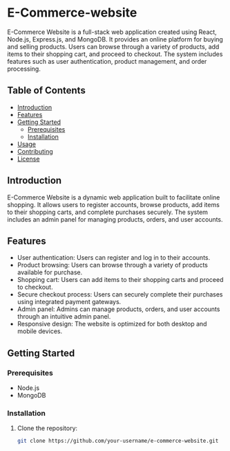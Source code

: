 # E-Commerce-website


E-Commerce Website is a full-stack web application created using React, Node.js, Express.js, and MongoDB. It provides an online platform for buying and selling products. Users can browse through a variety of products, add items to their shopping cart, and proceed to checkout. The system includes features such as user authentication, product management, and order processing.

## Table of Contents

- [Introduction](#introduction)
- [Features](#features)
- [Getting Started](#getting-started)
  - [Prerequisites](#prerequisites)
  - [Installation](#installation)
- [Usage](#usage)
- [Contributing](#contributing)
- [License](#license)

## Introduction

E-Commerce Website is a dynamic web application built to facilitate online shopping. It allows users to register accounts, browse products, add items to their shopping carts, and complete purchases securely. The system includes an admin panel for managing products, orders, and user accounts.

## Features

- User authentication: Users can register and log in to their accounts.
- Product browsing: Users can browse through a variety of products available for purchase.
- Shopping cart: Users can add items to their shopping carts and proceed to checkout.
- Secure checkout process: Users can securely complete their purchases using integrated payment gateways.
- Admin panel: Admins can manage products, orders, and user accounts through an intuitive admin panel.
- Responsive design: The website is optimized for both desktop and mobile devices.

## Getting Started

### Prerequisites

- Node.js
- MongoDB

### Installation

1. Clone the repository:

   ```bash
   git clone https://github.com/your-username/e-commerce-website.git
